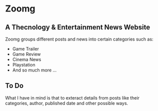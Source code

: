 # Zoomg

## A Thecnology & Entertainment News Website

Zoomg groups different posts and news into certain categories such as:

- Game Trailer
- Game Review
- Cinema News
- Playstation
- And so much more ...

## To Do

What I have in mind is that to exteract details from posts like their categories, author, published date and other possible ways.
